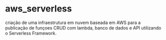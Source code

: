 # aws_serverless

criação de uma infraestrutura em nuvem baseada em AWS para a publicação de funçoes CRUD com lambda, banco de dados e API utilizando o Serverless Framework.
